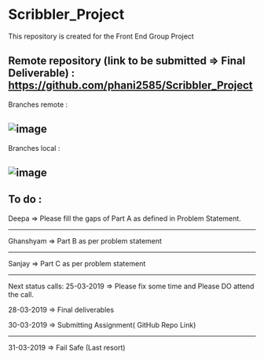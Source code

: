 # Scribbler_Project
This repository is created for the Front End Group Project 

Remote repository (link to be submitted => Final Deliverable) : https://github.com/phani2585/Scribbler_Project
-------------
Branches remote : 

![image](https://user-images.githubusercontent.com/44507567/54991204-6eb3ef80-4fe2-11e9-9994-3feecfb1cfef.png)
---------
Branches local :

![image](https://user-images.githubusercontent.com/44507567/54991389-dbc78500-4fe2-11e9-973f-213e5f00cadc.png)
----------

To do :
----------------

Deepa => Please fill the gaps of Part A as defined in Problem Statement.

-----------

Ghanshyam => Part B as per problem statement

-------------

Sanjay => Part C as per problem statement

------------



Next status calls:
25-03-2019 => Please fix some time and Please DO attend the call.

28-03-2019 => Final deliverables

30-03-2019 => Submitting Assignment( GitHub Repo Link)

---------------



31-03-2019 => Fail Safe (Last resort)
